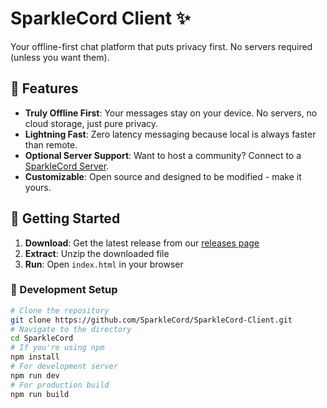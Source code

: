# SparkleCord Client ✨
Your offline-first chat platform that puts privacy first. No servers required (unless you want them).
## 🌟 Features
- **Truly Offline First**: Your messages stay on your device. No servers, no cloud storage, just pure privacy.
- **Lightning Fast**: Zero latency messaging because local is always faster than remote.
- **Optional Server Support**: Want to host a community? Connect to a [SparkleCord Server](https://github.com/SparkleCord/SparkleCord-Server).
- **Customizable**: Open source and designed to be modified - make it yours.
## 🚀 Getting Started
1. **Download**: Get the latest release from our [releases page](https://github.com/SparkleCord/SparkleCord-Client/releases)
2. **Extract**: Unzip the downloaded file
3. **Run**: Open `index.html` in your browser
### 🔧 Development Setup
```bash
# Clone the repository
git clone https://github.com/SparkleCord/SparkleCord-Client.git
# Navigate to the directory
cd SparkleCord
# If you're using npm
npm install
# For development server
npm run dev
# For production build
npm run build
```
